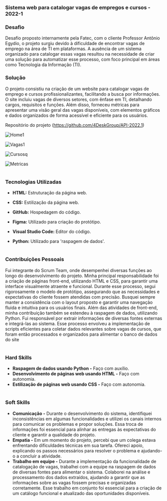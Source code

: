 ### Sistema web para catalogar vagas de empregos e cursos - 2022-1

### Desafio

Desafio proposto internamente pela Fatec, com o cliente Professor Antônio Egydio, o projeto surgiu devido à dificuldade de encontrar vagas de emprego na área de TI em plataformas. A ausência de um sistema organizado para catalogar essas vagas resultou na necessidade de criar uma solução para automatizar esse processo, com foco principal em áreas como Tecnologia da Informação (TI).

### Solução

O projeto consistiu na criação de um website para catalogar vagas de emprego e cursos profissionalizantes, facilitando a busca por informações. O site incluiu vagas de diversos setores, com ênfase em TI, detalhando cargos, requisitos e funções. Além disso, forneceu métricas para apresentar uma visão geral das vagas disponíveis, com elementos gráficos e dados organizados de forma acessível e eficiente para os usuários.

Repositório do projeto (https://github.com/4DeskGroup/API-2022.1)

![Home1](https://user-images.githubusercontent.com/100849359/172060844-e01a5767-ed41-46ba-90f4-32270e1b5a77.gif)
  
![Vagas1](https://user-images.githubusercontent.com/100849359/172060856-b40b4308-8df8-4aee-bf47-a18cb58d6d8e.gif)
  
![Cursosq](https://user-images.githubusercontent.com/100849359/172060863-0a367980-76e4-49b9-b130-706e255ce7c2.gif)
  
![Metricas](https://user-images.githubusercontent.com/100849359/172064402-4443fe7e-b84e-432e-8308-e2925bc4a040.gif)

<h1></h1>

### Tecnologias Utilizadas
<div>
    <ul>
      <li>
        <b> HTML:</b> Estruturação da página web.  
      </li>
    </ul>
  </span>
</div>
<div>
    <ul>
      <li>
        <b> CSS:</b> Estilização da página web.  
      </li>
    </ul>
  </span>
</div>
<div>
    <ul>
      <li>
        <b> GitHub:</b> Hospedagem do código.
      </li>
    </ul>
  </span>
</div>
<div>
    <ul>
      <li>
        <b> Figma:</b> Utilizado para criação do  protótipo.
      </li>
    </ul>
  </span>
</div>
<div>
    <ul>
      <li>
        <b> Visual Studio Code:</b> Editor do código.
      </li>
    </ul>
  </span>
</div>
<div>
    <ul>
      <li>
        <b> Python:</b> Utilizado para 'raspagem de dados'. 
      </li>
    </ul>
  </span>
</div>

<h1></h1>

### Contribuições Pessoais
Fui integrante do Scrum Team, onde desempenhei diversas funções ao longo do desenvolvimento do projeto. Minha principal responsabilidade foi a criação de páginas front-end, utilizando HTML e CSS, para garantir uma interface visualmente atraente e funcional. Durante esse processo, segui rigorosamente o modelo de protótipo, assegurando que as necessidades e expectativas do cliente fossem atendidas com precisão. Busquei sempre manter a consistência com o layout proposto e garantir uma navegação fluida e intuitiva para os usuários finais.
Além das atividades de front-end, minha contribuição também se estendeu à raspagem de dados, utilizando Python. Fui responsável por extrair informações de diversas fontes externas e integrá-las ao sistema. Esse processo envolveu a implementação de scripts eficientes para coletar dados relevantes sobre vagas de cursos, que foram então processados e organizados para alimentar o banco de dados do site

<h1></h1>

### Hard Skills
<ul>
  <li><b>Raspagem de dados usando Python -</b> Faço com auxílio.</li>
  <li><b>Desenvolvimento de páginas web usando HTML -</b> Faço com autonomia.</li>
  <li><b>Estilização de páginas web usando CSS -</b> Faço com autonomia.</li>
</ul>

<h1></h1>

### Soft Skills
<ul>
  <li><b>Comunicação -</b> Durante o desenvolvimento do sistema, identifiquei inconsistências em algumas funcionalidades e utilizei os canais internos para comunicar os problemas e propor soluções. Essa troca de informações foi essencial para alinhar as entregas às expectativas do cliente e garantir a qualidade do projeto.</li>
  <li><b>Empatia -</b> Em um momento do projeto, percebi que um colega estava enfrentando dificuldades técnicas em sua tarefa. Ofereci apoio, explicando os passos necessários para resolver o problema e ajudando-o a concluir a atividade.</li>
  <li><b>Trabalho em equipe -</b> Durante a implementação da funcionalidade de catalogação de vagas, trabalhei com a equipe na raspagem de dados de diversas fontes para alimentar o sistema. Colaborei na análise e processamento dos dados extraídos, ajudando a garantir que as informações sobre as vagas fossem precisas e organizadas corretamente. Esse trabalho em conjunto foi essencial para a criação de um catálogo funcional e atualizado das oportunidades disponíveis.</li>
</ul>
